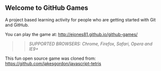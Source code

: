 ## Welcome to GitHub Games

A project based learning activity for people who are getting started with Git and GitHub.

You can play the game at: http://ejones81.github.io/github-games/

>> _*SUPPORTED BROWSERS*: Chrome, Firefox, Safari, Opera and IE9+_

This fun open source game was cloned from: https://github.com/jakesgordon/javascript-tetris
